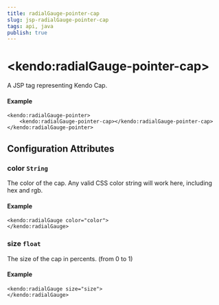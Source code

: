 ```yaml
---
title: radialGauge-pointer-cap
slug: jsp-radialGauge-pointer-cap
tags: api, java
publish: true
---
```


# \<kendo:radialGauge-pointer-cap\>
A JSP tag representing Kendo Cap.

#### Example
    <kendo:radialGauge-pointer>
        <kendo:radialGauge-pointer-cap></kendo:radialGauge-pointer-cap>
    </kendo:radialGauge-pointer>


## Configuration Attributes


### color `String`

The color of the cap.
Any valid CSS color string will work here, including hex and rgb.

#### Example
    <kendo:radialGauge color="color">
    </kendo:radialGauge>



### size `float`

The size of the cap in percents. (from 0 to 1)

#### Example
    <kendo:radialGauge size="size">
    </kendo:radialGauge>


